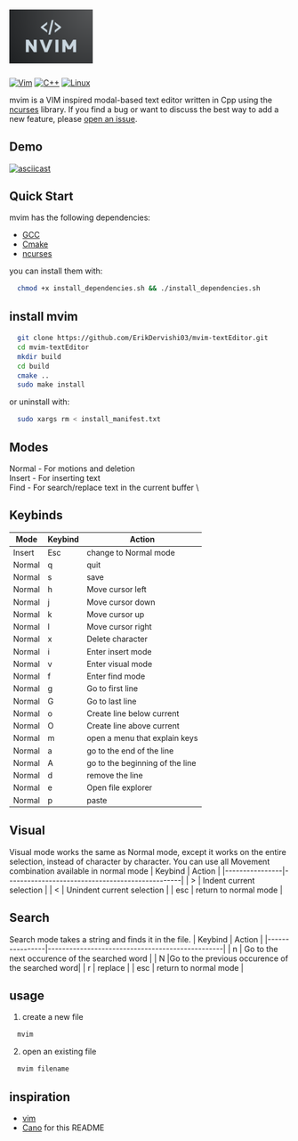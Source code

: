 # <img src="screenshot/logo_nvim.png" alt="nvim logo" width="150"/>

[![Vim](https://img.shields.io/badge/VIM-%2311AB00.svg?style=plastic&logo=vim&logoColor=white)](https://img.shields.io/badge/VIM-%2311AB00.svg?style=plastic&logo=vim&logoColor=white)
[![C++](https://img.shields.io/badge/c++-%2300599C.svg?style=plastic&logo=c%2B%2B&logoColor=white)](https://img.shields.io/badge/c++-%2300599C.svg?style=plastic&logo=c%2B%2B&logoColor=white)
[![Linux](https://img.shields.io/badge/Linux-FCC624?style=plastic&logo=linux&logoColor=black)](https://img.shields.io/badge/Linux-FCC624?style=plastic&logo=linux&logoColor=black)

mvim is a VIM inspired modal-based text editor written in Cpp using the [ncurses](https://opensource.apple.com/source/old_ncurses/old_ncurses-1/ncurses/test/ncurses.c.auto.html) library.
If you find a bug or want to discuss the best way to add a new feature, please
[open an issue](https://github.com/ErikDervishi03/mvim-textEditor/issues/new/choose).

## Demo
[![asciicast](https://asciinema.org/a/2cxeDudipJMdx0PSHeL8FVybe.svg)](https://asciinema.org/a/2cxeDudipJMdx0PSHeL8FVybe)

## Quick Start
mvim has the following dependencies:
- [GCC](https://gcc.gnu.org/)
- [Cmake](https://cmake.org/)
- [ncurses](https://opensource.apple.com/source/old_ncurses/old_ncurses-1/ncurses/test/ncurses.c.auto.html)

you can install them with:
```sh
  chmod +x install_dependencies.sh && ./install_dependencies.sh
```
## install mvim
```sh
  git clone https://github.com/ErikDervishi03/mvim-textEditor.git
  cd mvim-textEditor
  mkdir build
  cd build
  cmake ..
  sudo make install
```
or uninstall with:
```sh
  sudo xargs rm < install_manifest.txt
```
## Modes
Normal - For motions and deletion \
Insert - For inserting text \
Find -   For search/replace text in the current buffer \

## Keybinds
|Mode  | Keybind        | Action                                          |
|------|----------------|-------------------------------------------------|
|Insert| Esc            | change to Normal mode                           |
|Normal| q              | quit                                            |
|Normal| s              | save                                            |
|Normal| h              | Move cursor left                                |
|Normal| j              | Move cursor down                                |
|Normal| k              | Move cursor up                                  |
|Normal| l              | Move cursor right                               |
|Normal| x              | Delete character                                |
|Normal| i              | Enter insert mode                               |
|Normal| v              | Enter visual mode                               |
|Normal| f              | Enter find mode                                 |
|Normal| g              | Go to first line                                |
|Normal| G              | Go to last line                                 |
|Normal| o              | Create line below current                       |
|Normal| O              | Create line above current                       |
|Normal| m              | open a menu that explain keys                   |
|Normal| a              | go to the end of the line                       |
|Normal| A              | go to the beginning of the line                 |
|Normal| d              | remove the line                                 |
|Normal| e              | Open file explorer                              |
|Normal| p              | paste                                           |

## Visual
Visual mode works the same as Normal mode, except it works on the entire selection, instead of character by character.
You can use all Movement combination available in normal mode
| Keybind        | Action                                          |
|----------------|-------------------------------------------------|
| >              | Indent current selection                        |
| <              | Unindent current selection                      |
| esc            | return to normal mode                           |

## Search
Search mode takes a string and finds it in the file.
| Keybind        | Action                                          |
|----------------|-------------------------------------------------|
| n              | Go to the next occurence of the searched word   |
| N              |Go to the previous occurence of the searched word|
| r              | replace                                         |
| esc            | return to normal mode                           |

## usage
1. create a new file
```sh
  mvim
```

2. open an existing file
```sh
  mvim filename
```

## inspiration
- [vim](https://github.com/vim/vim)
- [Cano](https://github.com/CobbCoding1/Cano?tab=readme-ov-file) for this README
